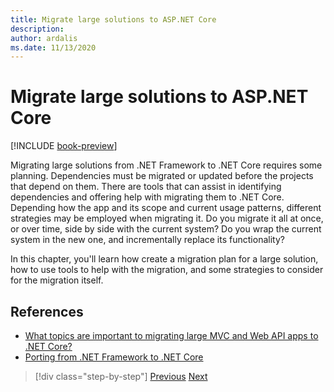```yaml
---
title: Migrate large solutions to ASP.NET Core
description: 
author: ardalis
ms.date: 11/13/2020
---
```


# Migrate large solutions to ASP.NET Core

[!INCLUDE [book-preview](../../../includes/book-preview.md)]

Migrating large solutions from .NET Framework to .NET Core requires some planning. Dependencies must be migrated or updated before the projects that depend on them. There are tools that can assist in identifying dependencies and offering help with migrating them to .NET Core. Depending how the app and its scope and current usage patterns, different strategies may be employed when migrating it. Do you migrate it all at once, or over time, side by side with the current system? Do you wrap the current system in the new one, and incrementally replace its functionality?

In this chapter, you'll learn how create a migration plan for a large solution, how to use tools to help with the migration, and some strategies to consider for the migration itself.

## References

- [What topics are important to migrating large MVC and Web API apps to .NET Core?](https://twitter.com/ardalis/status/1313669040859217921)
- [Porting from .NET Framework to .NET Core](https://docs.microsoft.com/dotnet/core/porting/)

>[!div class="step-by-step"]
>[Previous](testing-differences.md)
>[Next](identify-migration-sequence.md)
